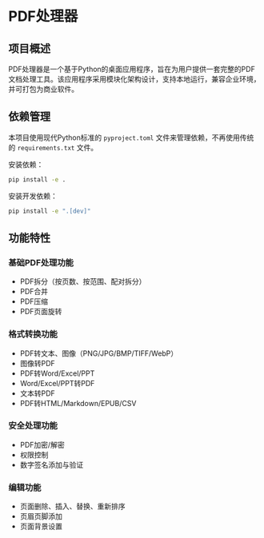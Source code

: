 # PDF处理器

## 项目概述

PDF处理器是一个基于Python的桌面应用程序，旨在为用户提供一套完整的PDF文档处理工具。该应用程序采用模块化架构设计，支持本地运行，兼容企业环境，并可打包为商业软件。

## 依赖管理

本项目使用现代Python标准的 `pyproject.toml` 文件来管理依赖，不再使用传统的 `requirements.txt` 文件。

安装依赖：
```bash
pip install -e .
```

安装开发依赖：
```bash
pip install -e ".[dev]"
```

## 功能特性

### 基础PDF处理功能
- PDF拆分（按页数、按范围、配对拆分）
- PDF合并
- PDF压缩
- PDF页面旋转

### 格式转换功能
- PDF转文本、图像（PNG/JPG/BMP/TIFF/WebP）
- 图像转PDF
- PDF转Word/Excel/PPT
- Word/Excel/PPT转PDF
- 文本转PDF
- PDF转HTML/Markdown/EPUB/CSV

### 安全处理功能
- PDF加密/解密
- 权限控制
- 数字签名添加与验证

### 编辑功能
- 页面删除、插入、替换、重新排序
- 页眉页脚添加
- 页面背景设置
